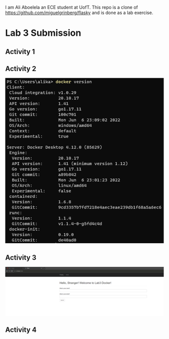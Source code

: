 I am Ali Aboelela an ECE student at UofT. This repo is a clone of https://github.com/miguelgrinberg/flasky and is done as a lab exercise.

# Lab 3 Submission

## Activity 1

## Activity 2
![Activity2](submission/Lab3A2.png)

## Activity 3
![Activity3](submission/Lab3A3.png)

## Activity 4